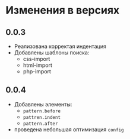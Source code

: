 # Изменения в версиях
## 0.0.3
- Реализована корректая индентация
- Добавлены шаблоны поиска:
    - css-import
    - html-import
    - php-import

## 0.0.4
- Добавлены элементы:
    - `pattern.before`
    - `pattren.indent`
    - `pattern.after`
- проведена небольшая оптимизация `config`